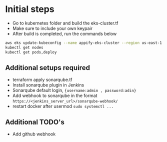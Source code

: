 # Initial steps
- Go to kubernetes folder and build the eks-cluster.tf 
- Make sure to include your own keypair
- After build is completed, run the commands below

```bash
aws eks update-kubeconfig --name appify-eks-cluster --region us-east-1
kubectl get nodes
kubectl get pods,deploy
```

## Additional setups required
- terraform apply sonarqube.tf
- Install sonarqube plugin in Jenkins
- Sonarqube default login, `{username:admin , password:adin}`
- Add webhook to sonarqube in the format `https://<jenkins_server_url>/sonarqube-webhook/`
- restart docker after usermod `sudo systemctl ...        `

## Additional TODO's
- Add github webhook